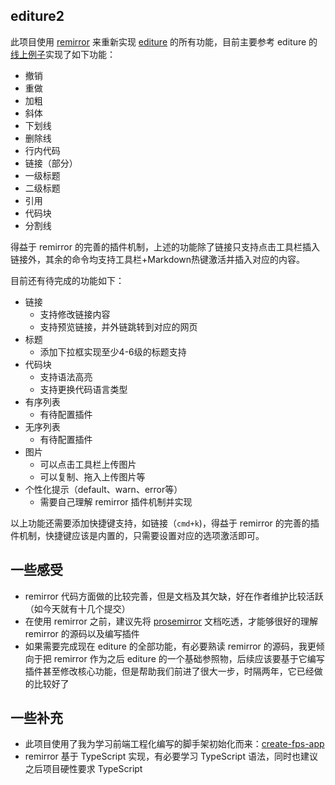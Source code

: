 ## editure2

此项目使用 [remirror](https://github.com/remirror/remirror) 来重新实现 [editure](https://github.com/tuture-dev/editure) 的所有功能，目前主要参考 editure 的[线上例子](https://editure-preview.netlify.app/)实现了如下功能：

- 撤销
- 重做
- 加粗
- 斜体
- 下划线
- 删除线
- 行内代码
- 链接（部分）
- 一级标题
- 二级标题
- 引用
- 代码块
- 分割线

得益于 remirror 的完善的插件机制，上述的功能除了链接只支持点击工具栏插入链接外，其余的命令均支持工具栏+Markdown热键激活并插入对应的内容。

目前还有待完成的功能如下：

- 链接
  - 支持修改链接内容
  - 支持预览链接，并外链跳转到对应的网页
- 标题
  - 添加下拉框实现至少4-6级的标题支持
- 代码块
  - 支持语法高亮
  - 支持更换代码语言类型
- 有序列表
  - 有待配置插件
- 无序列表
  - 有待配置插件
- 图片
  - 可以点击工具栏上传图片
  - 可以复制、拖入上传图片等
- 个性化提示（default、warn、error等）
  - 需要自己理解 remirror 插件机制并实现

以上功能还需要添加快捷键支持，如链接（`cmd+k`)，得益于 remirror 的完善的插件机制，快捷键应该是内置的，只需要设置对应的选项激活即可。

## 一些感受

- remirror 代码方面做的比较完善，但是文档及其欠缺，好在作者维护比较活跃（如今天就有十几个提交）
- 在使用 remirror 之前，建议先将 [prosemirror](https://prosemirror.net/) 文档吃透，才能够很好的理解 remirror 的源码以及编写插件
- 如果需要完成现在 editure 的全部功能，有必要熟读 remirror 的源码，我更倾向于把 remirror 作为之后 editure 的一个基础参照物，后续应该要基于它编写插件甚至修改核心功能，但是帮助我们前进了很大一步，时隔两年，它已经做的比较好了

## 一些补充

- 此项目使用了我为学习前端工程化编写的脚手架初始化而来：[create-fps-app](https://github.com/pftom/create-fps-app)
- remirror 基于 TypeScript 实现，有必要学习 TypeScript 语法，同时也建议之后项目硬性要求 TypeScript

